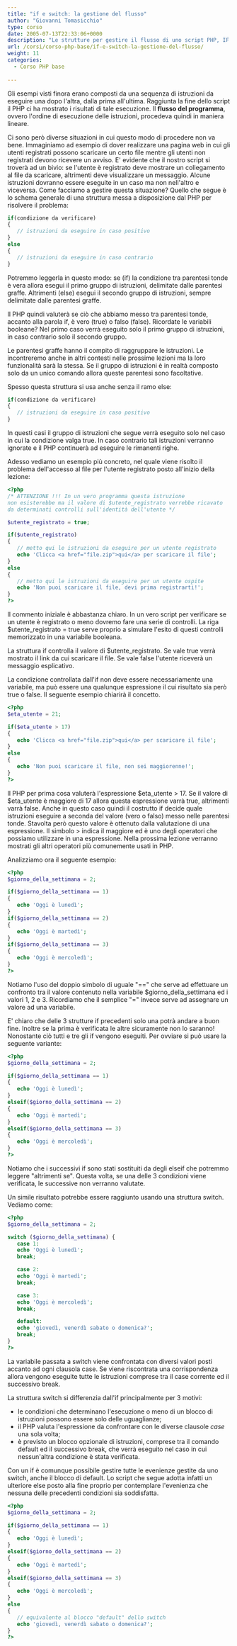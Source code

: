 ```yaml
---
title: "if e switch: la gestione del flusso"
author: "Giovanni Tomasicchio"
type: corso
date: 2005-07-13T22:33:06+0000
description: "Le strutture per gestire il flusso di uno script PHP, IF e SWITCH"
url: /corsi/corso-php-base/if-e-switch-la-gestione-del-flusso/
weight: 11
categories:
  - Corso PHP base
  
---
```

 Gli esempi visti finora erano composti da una sequenza di istruzioni da eseguire una dopo l'altra, dalla prima all'ultima. Raggiunta la fine dello script il PHP ci ha mostrato i risultati di tale esecuzione. Il **flusso del programma**, ovvero l'ordine di esecuzione delle istruzioni, procedeva quindi in maniera lineare.

 Ci sono però diverse situazioni in cui questo modo di procedere non va bene. Immaginiamo ad esempio di dover realizzare una pagina web in cui gli utenti registrati possono scaricare un certo file mentre gli utenti non registrati devono ricevere un avviso. E' evidente che il nostro script si troverà ad un bivio: se l'utente è registrato deve mostrare un collegamento al file da scaricare, altrimenti deve visualizzare un messaggio. Alcune istruzioni dovranno essere eseguite in un caso ma non nell'altro e viceversa. Come facciamo a gestire questa situazione? Quello che segue è lo schema generale di una struttura messa a disposizione dal PHP per risolvere il problema:

 ```php
if(condizione da verificare)
{
    // istruzioni da eseguire in caso positivo
}
else
{
    // istruzioni da eseguire in caso contrario
}
```

 Potremmo leggerla in questo modo: se (if) la condizione tra parentesi tonde è vera allora esegui il primo gruppo di istruzioni, delimitate dalle parentesi graffe. Altrimenti (else) esegui il secondo gruppo di istruzioni, sempre delimitate dalle parentesi graffe.

 Il PHP quindi valuterà se ciò che abbiamo messo tra parentesi tonde, accanto alla parola if, è vero (true) o falso (false). Ricordate le variabili booleane? Nel primo caso verrà eseguito solo il primo gruppo di istruzioni, in caso contrario solo il secondo gruppo.

 Le parentesi graffe hanno il compito di raggruppare le istruzioni. Le incontreremo anche in altri contesti nelle prossime lezioni ma la loro funzionalità sarà la stessa. Se il gruppo di istruzioni è in realtà composto solo da un unico comando allora queste parentesi sono facoltative.

 Spesso questa struttura si usa anche senza il ramo else:

 ```php
if(condizione da verificare)
{
    // istruzioni da eseguire in caso positivo
}
```

 In questi casi il gruppo di istruzioni che segue verrà eseguito solo nel caso in cui la condizione valga true. In caso contrario tali istruzioni verranno ignorate e il PHP continuerà ad eseguire le rimanenti righe.

 Adesso vediamo un esempio più concreto, nel quale viene risolto il problema dell'accesso al file per l'utente registrato posto all'inizio della lezione:

 ```php
<?php
/* ATTENZIONE !!! In un vero programma questa istruzione
non esisterebbe ma il valore di $utente_registrato verrebbe ricavato
da determinati controlli sull'identità dell'utente */

$utente_registrato = true;

if($utente_registrato)
{
    // metto qui le istruzioni da eseguire per un utente registrato
    echo 'Clicca <a href="file.zip">qui</a> per scaricare il file';
}
else
{
    // metto qui le istruzioni da eseguire per un utente ospite
    echo 'Non puoi scaricare il file, devi prima registrarti!';
}
?>
```

 Il commento iniziale è abbastanza chiaro. In un vero script per verificare se un utente è registrato o meno dovremo fare una serie di controlli. La riga $utente\_registrato = true serve proprio a simulare l'esito di questi controlli memorizzato in una variabile booleana.

 La struttura if controlla il valore di $utente\_registrato. Se vale true verrà mostrato il link da cui scaricare il file. Se vale false l'utente riceverà un messaggio esplicativo.

 La condizione controllata dall'if non deve essere necessariamente una variabile, ma può essere una qualunque espressione il cui risultato sia però true o false. Il seguente esempio chiarirà il concetto.

 ```php
<?php
$eta_utente = 21;

if($eta_utente > 17)
{
    echo 'Clicca <a href="file.zip">qui</a> per scaricare il file';
}
else
{
    echo 'Non puoi scaricare il file, non sei maggiorenne!';
}
?>
```

 Il PHP per prima cosa valuterà l'espressione $eta\_utente &gt; 17. Se il valore di $eta\_utente è maggiore di 17 allora questa espressione varrà true, altrimenti varrà false. Anche in questo caso quindi il costrutto if decide quale istruzioni eseguire a seconda del valore (vero o falso) messo nelle parentesi tonde. Stavolta però questo valore è ottenuto dalla valutazione di una espressione. Il simbolo &gt; indica il maggiore ed è uno degli operatori che possiamo utilizzare in una espressione. Nella prossima lezione verranno mostrati gli altri operatori più comunemente usati in PHP.

 Analizziamo ora il seguente esempio:

 ```php
<?php
$giorno_della_settimana = 2;

if($giorno_della_settimana == 1)
{
    echo 'Oggi è lunedì';
}
if($giorno_della_settimana == 2)
{
    echo 'Oggi è martedì';
}
if($giorno_della_settimana == 3)
{
    echo 'Oggi è mercoledì';
}
?>
```

 Notiamo l'uso del doppio simbolo di uguale "==" che serve ad effettuare un confronto tra il valore contenuto nella variabile $giorno\_della\_settimana ed i valori 1, 2 e 3. Ricordiamo che il semplice "=" invece serve ad assegnare un valore ad una variabile.

 E' chiaro che delle 3 strutture if precedenti solo una potrà andare a buon fine. Inoltre se la prima è verificata le altre sicuramente non lo saranno! Nonostante ciò tutti e tre gli if vengono eseguiti. Per ovviare si può usare la seguente variante:

 ```php
<?php
$giorno_della_settimana = 2;

if($giorno_della_settimana == 1)
{
    echo 'Oggi è lunedì';
}
elseif($giorno_della_settimana == 2)
{
    echo 'Oggi è martedì';
}
elseif($giorno_della_settimana == 3)
{
    echo 'Oggi è mercoledì';
}
?>
```

 Notiamo che i successivi if sono stati sostituiti da degli elseif che potremmo leggere "altrimenti se". Questa volta, se una delle 3 condizioni viene verificata, le successive non verranno valutate.

 Un simile risultato potrebbe essere raggiunto usando una struttura switch. Vediamo come:

 ```php
<?php
$giorno_della_settimana = 2;

switch ($giorno_della_settimana) {
    case 1:
    echo 'Oggi è lunedì';
    break;

    case 2:
    echo 'Oggi è martedì';
    break;

    case 3:
    echo 'Oggi è mercoledì';
    break;

    default:
    echo 'giovedì, venerdì sabato o domenica?';
    break;
}
?>
```

 La variabile passata a switch viene confrontata con diversi valori posti accanto ad ogni clausola case. Se viene riscontrata una corrispondenza allora vengono eseguite tutte le istruzioni comprese tra il case corrente ed il successivo break.

 La struttura switch si differenzia dall'if principalmente per 3 motivi:

- le condizioni che determinano l'esecuzione o meno di un blocco di istruzioni possono essere solo delle uguaglianze;
- il PHP valuta l'espressione da confrontare con le diverse clausole *case* una sola volta;
- è previsto un blocco opzionale di istruzioni, comprese tra il comando default ed il successivo break, che verrà eseguito nel caso in cui nessun'altra condizione è stata verificata.
 
 Con un if è comunque possibile gestire tutte le evenienze gestite da uno switch, anche il blocco di default. Lo script che segue adotta infatti un ulteriore else posto alla fine proprio per contemplare l'evenienza che nessuna delle precedenti condizioni sia soddisfatta.

 ```php
<?php
$giorno_della_settimana = 2;

if($giorno_della_settimana == 1)
{
    echo 'Oggi è lunedì';
}
elseif($giorno_della_settimana == 2)
{
    echo 'Oggi è martedì';
}
elseif($giorno_della_settimana == 3)
{
    echo 'Oggi è mercoledì';
}
else
{
    // equivalente al blocco "default" dello switch
    echo 'giovedì, venerdì sabato o domenica?';
}
?>
```